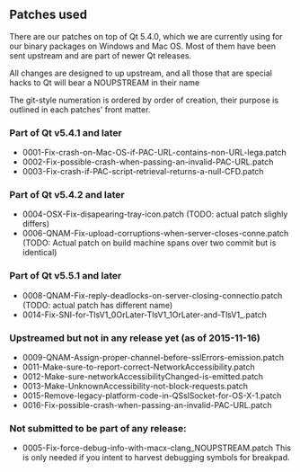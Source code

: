 ## Patches used

There are our patches on top of Qt 5.4.0, which we are currently
using for our binary packages on Windows and Mac OS. Most of them
have been sent upstream and are part of newer Qt releases.

All changes are designed to up upstream, and all those that are
special hacks to Qt will bear a NOUPSTREAM in their name

The git-style numeration is ordered by order of creation, their
purpose is outlined in each patches' front matter.

### Part of Qt v5.4.1 and later
* 0001-Fix-crash-on-Mac-OS-if-PAC-URL-contains-non-URL-lega.patch
* 0002-Fix-possible-crash-when-passing-an-invalid-PAC-URL.patch
* 0003-Fix-crash-if-PAC-script-retrieval-returns-a-null-CFD.patch

### Part of Qt v5.4.2 and later
* 0004-OSX-Fix-disapearing-tray-icon.patch
  (TODO: actual patch slighly differs)
* 0006-QNAM-Fix-upload-corruptions-when-server-closes-conne.patch
  (TODO: Actual patch on build machine spans over two commit but is identical)

### Part of Qt v5.5.1 and later
* 0008-QNAM-Fix-reply-deadlocks-on-server-closing-connectio.patch
  (TODO: actual patch has different name)
* 0014-Fix-SNI-for-TlsV1_0OrLater-TlsV1_1OrLater-and-TlsV1_.patch

### Upstreamed but not in any release yet (as of 2015-11-16)
* 0009-QNAM-Assign-proper-channel-before-sslErrors-emission.patch
* 0011-Make-sure-to-report-correct-NetworkAccessibility.patch
* 0012-Make-sure-networkAccessibilityChanged-is-emitted.patch
* 0013-Make-UnknownAccessibility-not-block-requests.patch
* 0015-Remove-legacy-platform-code-in-QSslSocket-for-OS-X-1.patch
* 0016-Fix-possible-crash-when-passing-an-invalid-PAC-URL.patch

### Not submitted to be part of any release:
* 0005-Fix-force-debug-info-with-macx-clang_NOUPSTREAM.patch
This is only needed if you intent to harvest debugging symbols
for breakpad.


